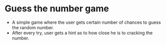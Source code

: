 # Guess the number game

<ul>
<li> A simple game where the user gets certain number of chances to guess the random number.</li>

<li> After every try, user gets a hint as to how close he is to cracking the number.</li>
</ul>
